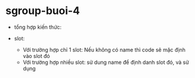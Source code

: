 # sgroup-buoi-4
- tổng hợp kiến thức:

- slot: 
  + Với trường hợp chỉ 1 slot: Nếu không có name thì code sẽ mặc định vào slot đó
  + Với trường hợp nhiều slot: sử dung name để định danh slot đó, và sử dụng <template v-slot: > bên html
  + Code trong template sẽ ghi đè lại code trong slot bên file js
- Đệ quy component: Để tạo được 1 đệ quy:
  + Tạo tree ngoài cùng
  + Bên html sử dụng v-for để in ra tất cả các phần tử cha
  + trong template của cha: sử dụng v-for để in ra các child, với mỗi child sử dụng lệnh v-if check xem child còn có chứa child nào không, nếu không có thì đó là cha, còn không thì hiển thị ra content
  + Ứng dụng: làm sidebar, cây, sử dụng trong các dự án lớn để tránh phải viết cụ thể code ra trong html
- Thư viện: bootstrap-vue, element
- Vue CLI: là một hệ thống cung cấp các tính năng và môi trường giúp làm việc hiệu quả hơn với VueJs như: show error, runtime dependency,...
  + Tạo project: vue create [name_prj]
  + Vue router: chuyển đổi component khi path thay đổi
- 
  
  
